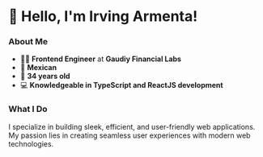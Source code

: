 # 👋 Hello, I'm Irving Armenta!

### About Me
- 👨‍💻 **Frontend Engineer** at **Gaudiy Financial Labs**
- 🌮 **Mexican**
- 🎂 **34 years old**
- 💻 **Knowledgeable in TypeScript and ReactJS development**

### What I Do
I specialize in building sleek, efficient, and user-friendly web applications. My passion lies in creating seamless user experiences with modern web technologies.
